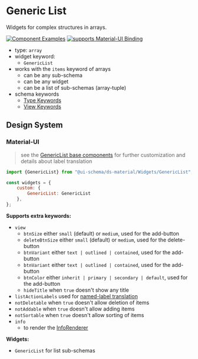 # Generic List

Widgets for complex structures in arrays.

[![Component Examples](https://img.shields.io/badge/Examples-green?labelColor=1d3d39&color=1a6754&logoColor=ffffff&style=flat-square&logo=plex)](#demo-ui-generator) [![supports Material-UI Binding](https://img.shields.io/badge/Material-green?labelColor=1a237e&color=0d47a1&logoColor=ffffff&style=flat-square&logo=material-ui)](#material-ui)

- type: `array`
- widget keyword:
    - `GenericList`
- works with the `items` keyword of arrays
    - can be any sub-schema
    - can be any widget
    - can be a list of sub-schemas (array-tuple)
- schema keywords
    - [Type Keywords](/docs/schema#type-array)
    - [View Keywords](/docs/schema#view-keyword)

## Design System

### Material-UI

> see the [GenericList base components](/docs/ds-material/GenericList) for further customization and details about label translation

```js
import {GenericList} from "@ui-schema/ds-material/Widgets/GenericList";

const widgets = {
    custom: {
        GenericList: GenericList
    },
};
```

**Supports extra keywords:**

- `view`
    - `btnSize` either `small` (default) or `medium`, used for the add-button
    - `deleteBtnSize` either `small` (default) or `medium`, used for the delete-button
    - `btnVariant` either `text | outlined | contained`, used for the add-button
    - `btnVariant` either `text | outlined | contained`, used for the add-button
    - `btnColor` either `inherit | primary | secondary | default`, used for the add-button
    - `hideTitle` when `true` doesn't show any title
- `listActionLabels` used for [named-label translation](/docs/ds-material/GenericList#translation--labels)
- `notDeletable` when `true` doesn't allow deletion of items
- `notAddable` when `true` doesn't allow adding items
- `notSortable` when `true` doesn't allow sorting of items
- `info`
    - to render the [InfoRenderer](/docs/ds-material/InfoRenderer)

**Widgets:**

- `GenericList` for list sub-schemas

